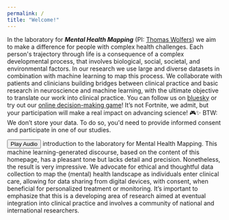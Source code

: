 ```yaml
---
permalink: /
title: "Welcome!"
---
```

In the laboratory for ***Mental Health Mapping*** (PI: [Thomas Wolfers](https://thomaswolfers.github.io)) we aim to make a difference for people with complex health challenges. Each person's trajectory through life is a consequence of a complex developmental process, that involves biological, social, societal, and environmental factors. In our research we use large and diverse datasets in combination with machine learning to map this process. We collaborate with patients and clinicians building bridges between clinical practice and basic research in neuroscience and machine learning, with the ultimate objective to translate our work into clinical practice. You can follow us on [bluesky](https://bsky.app/profile/thomaswolfers.bsky.social) or try out our [online decision-making game](https://main.dzptso8bocuv8.amplifyapp.com)! It’s not Fortnite, we admit, but your participation will make a real impact on advancing science! 🎮✨ BTW: We don’t store your data. To do so, you'd need to provide informed consent and participate in one of our studies.


<button onclick="document.getElementById('audioPlayer').play()">Play Audio</button> <audio id="audioPlayer" src="https://MHM-lab.github.io/files/MHM_lab.wav"></audio> introduction to the laboratory for Mental Health Mapping. This machine learning-generated discourse, based on the content of this homepage, has a pleasant tone but lacks detail and precision. Nonetheless, the result is very impressive. We advocate for ethical and thoughtful data collection to map the (mental) health landscape as individuals enter clinical care, allowing for data sharing from digital devices, with consent, when beneficial for personalized treatment or monitoring. It’s important to emphasize that this is a developing area of research aimed at eventual integration into clinical practice and involves a community of national and international researchers.
